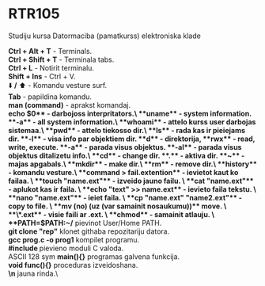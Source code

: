# RTR105
Studiju kursa Datormaciba (pamatkurss) elektroniska klade


**Ctrl + Alt + T**  -   Terminals.\
**Ctrl + Shift + T** -  Terminala tabs.\
**Ctrl + L**        -   Notirit terminalu.\
**Shift + Ins**     - Ctrl + V.\
:arrow_down: **/** :arrow_up: - Komandu vesture surf.\
**Tab**           -     papildina komandu.\
**man (command)** -     aprakst komandaj.\
**echo $0**       -     darbojoss interpritators.\
**uname**         -     system information.
                        **-a** - all system information.\
**whoami**        -     attelo kurss user darbojas sistemaa.\
**pwd**           -     attelo tiekosso dir.\
**ls**            -     rada kas ir pieiejams dir.
                        **-l** - visa info par objektiem dir.
                                **d** - direktorija, **rwx** - read, write, execute.
                        **-a** - parada visus objektus.
                        **-al** - parada visus objektus ditalizetu info.\
**cd**            -     change dir.
                        **.** - aktiva dir.
                        **~** - majas apgabals.\
**mkdir**         -     make dir.\
**rm**            -     remove dir.\
**history**       -     komandu vesture.\
**command > fail.extention**  - ievietot kaut ko failaa. \
**touch "name.ext"** -  izveido jauno failu. \           
**cat "name.ext"** -    aplukot kas ir faila. \           
**echo "text" >> name.ext** - ievieto faila tekstu. \                      
**nano "name.ext"** -   ieiet faila. \           
**cp "name.ext" "name2.ext"** -  copy to file. \             
**mv (no) (uz (var samainit nosaukumu))**         move. \
**\*.ext** -            visie faili ar .ext. \             
**chmod** -             samainit atlauju. \
**PATH=$PATH:~/**       pievinot User/Home PATH. \
**git clone "rep"**	klonet githaba repozitariju datora. \
**gcc prog.c -o prog1** kompilet programu.\
**#include <module>** 	pievieno moduli C valoda.\
  ASCII 128 sym
**main(){}**		programas galvena funkcija.\
**void func(){}**	proceduras izveidoshana.\
**\n**			jauna rinda.\
